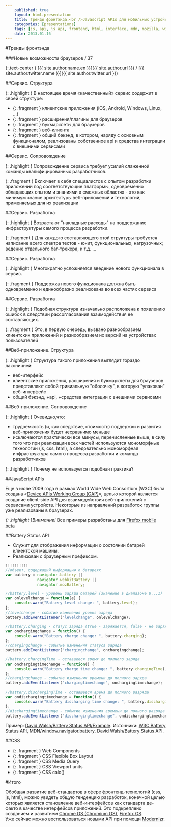```yaml
---
    published: true
    layout: html.presentation
    title: Тренды фронтэнда.<br />Javascript APIs для мобильных устройств
    categories: [presentations]
    tags: [js, api, js api, frontend, html, interface, mdn, mozilla, w3c]
    date: 2013.01.16
---
```



<section markdown="1">

#Тренды фронтэнда

###Новые возможности браузеров / 37

{:.text-center }
[{{ site.author.name.en }}]({{ site.author.url }}) / [{{ site.author.twitter.name }}]({{ site.author.twitter.url }})

</section>


<section markdown="1">

##Сервис. Структура

{: .highlight }
В настоящее время &laquo;качественный&raquo; сервис содержит в своей структуре:

* {: .fragment } клиентские приложения (iOS, Android, Windows, Linux, ...)
* {: .fragment } расширения/плагины для браузеров
* {: .fragment } букмарклеты для браузеров
* {: .fragment } веб-клиента
* {: .fragment } общий бэкэнд, в котором, наряду с основным функционалом, реализованы собственное api и средства интеграции с внешними сервисами

</section>


<section markdown="1">

##Сервис. Сопровождение

{: .highlight }
Сопровождение сервиса требует усилий слаженной команды квалифицированных разработчиков.

{: .fragment }
Включает в себя специалистов с опытом разработки приложений под соответствующие платформы, одновременно обладающих опытом и знаниями в смежных областях - это как минимум знание архитектуры веб-приложений и технологий, применяемых для их реализации

</section>


<section markdown="1">

##Сервис. Разработка

{: .highlight }
Возрастают "накладные расходы" на поддержание инфраструктуры самого процесса разработки.

{: .fragment }
Для каждого составляющего этой структуры требуется написание всего спектра тестов - юнит, функциональных, нагрузочных; ведение отдельного баг-трекера, и т.д. ...

</section>


<section markdown="1">

##Сервис. Разработка

{: .highlight }
Многократно усложняется введение нового функционала в сервис.

{: .fragment }
Поддержка нового функционала должна быть одновременно и единообразно реализована во всех частях сервиса

</section>


<section markdown="1">

##Сервис. Разработка

{: .highlight }
Подобная структура изначально расположена к появлению ошибок в следствии рассогласования взаимодействия ее составляющих.

{: .fragment }
Это, в первую очередь, вызвано разнообразием клиентских приложений и разнообразием их версий на устройствах пользователей

</section>


<section markdown="1">

##Веб-приложение. Структура

{: .highlight }
Структура такого приложения выглядит гораздо лаконичней:

* веб-итерфейс
* клиентские приложения, расширения и букмарклеты для браузеров представляют собой тривиальную "оболочку", в которую "упакован" веб-интерфейс
* общий бэкэнд, +api, +средства интеграции с внешними сервисами

</section>


<section markdown="1">

##Веб-приложение. Сопровождение

{: .highlight }
Очевидно,что:

* трудоемкость (и, как следствие, стоимость) поддержки и развития веб-приложения будет несравнимо меньше
* исключаются практически все минусы, перечисленные выше, в силу того что при реализации всех частей используются мономорфные технологии (js, css, html), а следовательно мономорфная инфраструктура самого процесса разработки и команда разработчиков

{: .highlight }
Почему не используется подобная практика?

</section>


<section markdown="1">

##JavaScript APIs

Еще в июле 2009 года в рамках World Wide Web Consortium (W3C) была создана &laquo;[Device APIs Working Group (GAP)](http://www.w3.org/2009/dap/)&raquo;, целью которой является создание client-side API для взаимодействия веб-приложений с сервисами устройств. Некоторые из направлений разработок группы уже реализованы в браузерах.  

*{: .highlight }Внимание!*
Все примеры разработаны для [Firefox mobile beta](https://play.google.com/store/apps/details?id=org.mozilla.firefox_beta)

</section>



<!-- Battery Status API -->

<section markdown="1">

##Battery Status API

* Служит для отображения информации о состоянии батарей клиентской машины.  
* Реализован с браузерным префиксом.  

~~~js {: .highlight }
!!!!!!!!!!
//объект, содержащий информацию о батареях
var battery = navigator.battery ||
              navigator.webkitBattery ||
              navigator.mozBattery;

//battery.level - уровень заряда батарей (значение в диапазоне 0...1)
var onlevelchange = function(e) {
    console.warn("Battery level change: ", battery.level);
};
//levelchange - событие изменения уровня заряда
battery.addEventListener("levelchange", onlevelchange);

//battery.charging - статус заряда (true - заряжается, false - не заряжается)
var onchargingchange = function() {
    console.warn("Battery charge change: ", battery.charging);
};
//chargingchange - событие изменения статуса заряда
battery.addEventListener("chargingchange", onchargingchange);

//battery.chargingTime - оставшееся время до полного заряда
var onchargingtimechange = function() {
    console.warn("Battery charge time change: ", battery.chargingTime);
};
//chargingchange - событие изменения времени до полного заряда
battery.addEventListener("chargingtimechange", onchargingtimechange);

//battery.dischargingTime - оставшееся время до полного разряда
var ondischargingtimechange = function() {
    console.warn("Battery discharging time change: ", battery.dischargingTime);
};
//dischargingtimechange - событие изменения времени до полного разряда
battery.addEventListener("dischargingtimechange", ondischargingtimechange);
~~~

Пример: [David Walsh/Battery Status API/Example](http://davidwalsh.name/demo/battery-api.php).
Источники:
[W3C Battery Status API](http://www.w3.org/TR/battery-status/),
[MDN/window.navigator.battery](https://developer.mozilla.org/en-US/docs/DOM/window.navigator.battery),
[David Walsh/Battery Status API](http://davidwalsh.name/battery-api).

</section>


<section markdown="1">

##CSS

* {: .fragment } Web Components
* {: .fragment } CSS Flexible Box Layout
* {: .fragment } CSS Media Query
* {: .fragment } CSS Viewport units
* {: .fragment } CSS calc()

</section>


<section markdown="1">

#Итого

Обобщая развитие веб-стандартов в сфере фронтенд-технологий (css, js, html), можно увидеть общую тенденцию разработок, конечной целью которых является становление веб-интерфейсов как стандарта де-факто в качестве интерфейсов приложений. Это подкреплено созданием и развитием [Chrome OS (Chromium OS)](http://www.chromium.org/chromium-os/), [Firefox OS](http://www.mozilla.org/en-US/firefoxos/).  
Уже сейчас можно воспользоваться новыми API при помощи [Modernizr](http://modernizr.com/download/).

</section>
